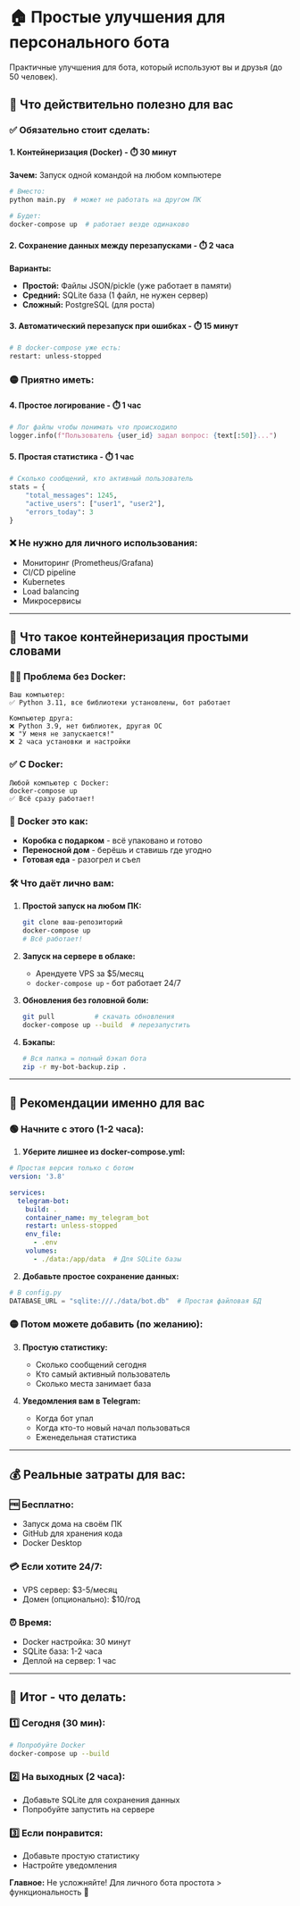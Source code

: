 # 🏠 Простые улучшения для персонального бота

Практичные улучшения для бота, который используют вы и друзья (до 50 человек).

## 🎯 **Что действительно полезно для вас**

### ✅ **Обязательно стоит сделать:**

#### 1. **Контейнеризация (Docker)** - ⏱️ 30 минут
**Зачем:** Запуск одной командой на любом компьютере
```bash
# Вместо:
python main.py  # может не работать на другом ПК

# Будет:
docker-compose up  # работает везде одинаково
```

#### 2. **Сохранение данных между перезапусками** - ⏱️ 2 часа
**Варианты:**
- **Простой:** Файлы JSON/pickle (уже работает в памяти)
- **Средний:** SQLite база (1 файл, не нужен сервер)
- **Сложный:** PostgreSQL (для роста)

#### 3. **Автоматический перезапуск при ошибках** - ⏱️ 15 минут
```bash
# В docker-compose уже есть:
restart: unless-stopped
```

### 🟡 **Приятно иметь:**

#### 4. **Простое логирование** - ⏱️ 1 час
```python
# Лог файлы чтобы понимать что происходило
logger.info(f"Пользователь {user_id} задал вопрос: {text[:50]}...")
```

#### 5. **Простая статистика** - ⏱️ 1 час
```python
# Сколько сообщений, кто активный пользователь
stats = {
    "total_messages": 1245,
    "active_users": ["user1", "user2"],
    "errors_today": 3
}
```

### ❌ **Не нужно для личного использования:**
- Мониторинг (Prometheus/Grafana)
- CI/CD pipeline
- Kubernetes
- Load balancing
- Микросервисы

---

## 🐳 **Что такое контейнеризация простыми словами**

### 🤷‍♂️ **Проблема без Docker:**
```
Ваш компьютер:
✅ Python 3.11, все библиотеки установлены, бот работает

Компьютер друга:
❌ Python 3.9, нет библиотек, другая ОС
❌ "У меня не запускается!"
❌ 2 часа установки и настройки
```

### ✅ **С Docker:**
```
Любой компьютер с Docker:
docker-compose up
✅ Всё сразу работает!
```

### 🎁 **Docker это как:**
- **Коробка с подарком** - всё упаковано и готово
- **Переносной дом** - берёшь и ставишь где угодно
- **Готовая еда** - разогрел и съел

### 🛠️ **Что даёт лично вам:**

1. **Простой запуск на любом ПК:**
   ```bash
   git clone ваш-репозиторий
   docker-compose up
   # Всё работает!
   ```

2. **Запуск на сервере в облаке:**
   - Арендуете VPS за $5/месяц
   - `docker-compose up` - бот работает 24/7

3. **Обновления без головной боли:**
   ```bash
   git pull          # скачать обновления
   docker-compose up --build  # перезапустить
   ```

4. **Бэкапы:**
   ```bash
   # Вся папка = полный бэкап бота
   zip -r my-bot-backup.zip .
   ```

---

## 🎯 **Рекомендации именно для вас**

### 🟢 **Начните с этого (1-2 часа):**

1. **Уберите лишнее из docker-compose.yml:**

```yaml
# Простая версия только с ботом
version: '3.8'

services:
  telegram-bot:
    build: .
    container_name: my_telegram_bot
    restart: unless-stopped
    env_file:
      - .env
    volumes:
      - ./data:/app/data  # Для SQLite базы
```

2. **Добавьте простое сохранение данных:**

```python
# В config.py
DATABASE_URL = "sqlite:///./data/bot.db"  # Простая файловая БД
```

### 🟡 **Потом можете добавить (по желанию):**

3. **Простую статистику:**
   - Сколько сообщений сегодня
   - Кто самый активный пользователь
   - Сколько места занимает база

4. **Уведомления вам в Telegram:**
   - Когда бот упал
   - Когда кто-то новый начал пользоваться
   - Еженедельная статистика

---

## 💰 **Реальные затраты для вас:**

### 🆓 **Бесплатно:**
- Запуск дома на своём ПК
- GitHub для хранения кода
- Docker Desktop

### 💳 **Если хотите 24/7:**
- VPS сервер: $3-5/месяц
- Домен (опционально): $10/год

### ⏰ **Время:**
- Docker настройка: 30 минут
- SQLite база: 1-2 часа
- Деплой на сервер: 1 час

---

## 🎯 **Итог - что делать:**

### 1️⃣ **Сегодня (30 мин):**
```bash
# Попробуйте Docker
docker-compose up --build
```

### 2️⃣ **На выходных (2 часа):**
- Добавьте SQLite для сохранения данных
- Попробуйте запустить на сервере

### 3️⃣ **Если понравится:**
- Добавьте простую статистику
- Настройте уведомления

**Главное:** Не усложняйте! Для личного бота простота > функциональность 🎯 